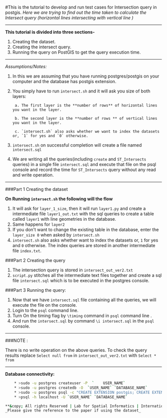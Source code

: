 #This is the tutorial to develop and run test cases for Intersection query in postgis.
_Here we are trying to find out the time taken to calculate the Intersect query (horizontal lines intersecting with vertical line )_

***

**This tutorial is divided into three sections-**

1. Creating the dataset.
2. Creating the intersect query.
2. Running the query on PostGIS to get the query execution time.

***

_Assumptions/Notes:_

1. In this we are assuming that you have running postgres/postgis on your computer and the database has postgis extension.

2. You simply have to run `intersect.sh` and it will ask you size of both layers:

		a. The first layer is the **number of rows** of horizontal lines you want in the layer.

		b. The second layer is the **number of rows ** of vertical lines you want in the layer.

		c. `intersect.sh` also asks whether we want to index the datasets or, `1` for yes and `0` otherwise. 

3. `intersect.sh` on successful completion will create a file named `intersect.sql`

4. We are writing all the queries(including `create` and `ST_Intersects`  queries) in a single file `intersect.sql` and execute that file on the psql console and record the time for `ST_Intersects` query without any read and write operation.

***

###Part 1 Creating the dataset

**On Running `intersect.sh` the following will the flow**

1. It will ask for `layer_1_size`, then it will run `layer1.py` and create a intermediate file `layer1_out.txt` with the sql queries to create a table called `layer1` with line geometries in the database.
2. Same happens for `layer2`
3. If you don't want to change the existing table in the database, enter the `layer_size 0` when asked by `intersect.sh`
4. `intersect.sh` also asks whether want to index the datasets or, `1` for yes and `0` otherwise. The index queries are stored in another intermediate file `index.txt`.

###Part 2 Creating the query

1. The intersection query is stored in `intersect_out_ver2.txt`
2. `script.py` stitches all the intermediate text files together and create a sql file `intersect.sql` which is to be executed in the postgres console.

###Part 3 Running the query:

1. Now that we have `intersect.sql` file containing all the queries, we will execute the file on the console.
2. Login to the `psql` command line. 
3. Turn On the timing flag by `\timing` command in `psql` command line .
4. And run the `intersect.sql` by command `\i intersect.sql` in the `psql` console.

***

###NOTE : 

There is no write operation on the above queries. To check the query results replace `Select null from` in `intersect_out_ver2.txt` with `Select * from`

***

**Database connectivity:**
```bash
	* >sudo -u postgres createuser -P  `	USER_NAME`
	* >sudo -u postgres createdb -O  `USER_NAME` `DATABASE_NAME` 
	* >sudo -u postgres psql -c "CREATE EXTENSION postgis; CREATE EXTENSION postgis_topology;" `DATABASE_NAME`
	* >psql -h localhost -U `USER_NAME` `DATABASE_NAME`

**&copy; All rights Reserved | Lab for Spatial Informatics | International Institute of Information Technology Hyderabad **
_Please give the reference to the paper if using the dataset_